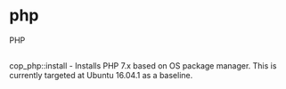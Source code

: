 # php
PHP

##

cop_php::install - Installs PHP 7.x based on OS package manager. This is currently targeted at Ubuntu 16.04.1 as a baseline.